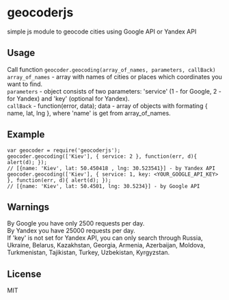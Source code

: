 # geocoderjs
simple js module to geocode cities using Google API or Yandex API
## Usage
Call function `geocoder.geocoding(array_of_names, parameters, callBack)`  
`array_of_names` - array with names of cities or places which coordinates you want to find.  
`parameters` - object consists of two parameters: 'service' (1 - for Google, 2 - for Yandex) and 'key' (optional for Yandex).  
`callBack` - function(error, data); data - array of objects with formating { name, lat, lng }, where 'name' is get from array_of_names.  
## Example
`var geocoder = require('geocoderjs');`  
`geocoder.geocoding(['Kiev'], { service: 2 }, function(err, d){ alert(d); });`  
`// [{name: 'Kiev', lat: 50.450418 , lng: 30.523541}] - by Yandex API`  
`geocoder.geocoding(['Kiev'], { service: 1, key: <YOUR_GOOGLE_API_KEY> }, function(err, d){ alert(d); });`  
`// [{name: 'Kiev', lat: 50.4501, lng: 30.5234}] - by Google API`  
## Warnings
By Google you have only 2500 requests per day.  
By Yandex you have 25000 requests per day.  
If 'key' is not set for Yandex API, you can only search through Russia, Ukraine, Belarus, Kazakhstan, Georgia, Armenia, Azerbaijan, Moldova, Turkmenistan, Tajikistan, Turkey, Uzbekistan, Kyrgyzstan.
## License
MIT
